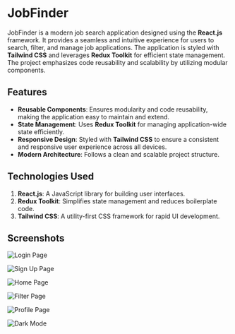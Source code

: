 # JobFinder

JobFinder is a modern job search application designed using the **React.js** framework. It provides a seamless and intuitive experience for users to search, filter, and manage job applications. The application is styled with **Tailwind CSS** and leverages **Redux Toolkit** for efficient state management. The project emphasizes code reusability and scalability by utilizing modular components.


## Features

- **Reusable Components**: Ensures modularity and code reusability, making the application easy to maintain and extend.
- **State Management**: Uses **Redux Toolkit** for managing application-wide state efficiently.
- **Responsive Design**: Styled with **Tailwind CSS** to ensure a consistent and responsive user experience across all devices.
- **Modern Architecture**: Follows a clean and scalable project structure.


## Technologies Used

1. **React.js**: A JavaScript library for building user interfaces.
2. **Redux Toolkit**: Simplifies state management and reduces boilerplate code.
3. **Tailwind CSS**: A utility-first CSS framework for rapid UI development.


## Screenshots

![Login Page](https://res.cloudinary.com/dciyhg0ue/image/upload/v1735387946/gitImage/jxftisrvzzb5cfv0ai43.png)

![Sign Up Page](https://res.cloudinary.com/dciyhg0ue/image/upload/v1735387945/gitImage/x8tqcy88wuljmkcreme1.png)

![Home Page](https://res.cloudinary.com/dciyhg0ue/image/upload/v1735387945/gitImage/ucrv6tpi5ikdabqpxuqz.png)

![Filter Page](https://res.cloudinary.com/dciyhg0ue/image/upload/v1735387945/gitImage/m2qiziutfc89ptx2vyth.png)

![Profile Page](https://res.cloudinary.com/dciyhg0ue/image/upload/v1735387945/gitImage/flaa5s2xuverj9btqdar.png)

![Dark Mode](https://res.cloudinary.com/dciyhg0ue/image/upload/v1735387945/gitImage/enislxlyodedyxv9wx2s.png)


